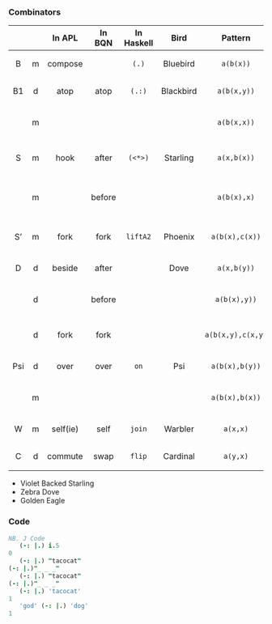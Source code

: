 ### Combinators

|||In APL|In BQN|In Haskell|Bird|Pattern|Smalltalk Keyword|Smalltalk Binary|
|:-:|:-:|:-:|:-:|:-:|:-:|:-:|:-:|:-:|
|B|m|compose||`(.)`|Bluebird|`a(b(x))` |`x with: a atop: b`|`<*> <\|> <->`|
|B1|d|atop|atop|`(.:)`|Blackbird|`a(b(x,y))`|`x and: y with: a atop: b`|`<\|>`|
||m|||||`a(b(x,x))`|`x dupWith: a atop: b`||
|S|m|hook|after|`(<*>)`|Starling|`a(x,b(x))`|`x dupWith: a hook: b`|`<*>`|
| |m||before|||`a(b(x),x)`|`x dupWith: a revHook: b`|`<*>`|
|S’|m|fork|fork|`liftA2`|Phoenix|`a(b(x),c(x))`|`x dupWith: a fork: b and: c`||
|D|d|beside|after||Dove|`a(x,b(y))`|`x and: y with: a hook: b`|`<->`|
||d||before|||`a(b(x),y))`|`x and: y with: a revHook: b`|`<->`|
||d|fork|fork|||`a(b(x,y),c(x,y)`|`x and: y with: a fork: b and: c`||
|Psi|d|over|over|`on`|Psi|`a(b(x),b(y))`|`x and: y with: a over: b`|`<\|>`|
||m|||||`a(b(x),b(x))`|`x dupWith: a over: b`|
|W|m|self(ie)|self|`join`|Warbler|`a(x,x)`|`x dupWith: a`||
|C|d|commute|swap|`flip`|Cardinal|`a(y,x)`|`x flip: y with: a`||

* Violet Backed Starling
* Zebra Dove
* Golden Eagle

### Code

```j
NB. J Code
   (-: |.) i.5
0
   (-: |.) "tacocat"
(-: |.)"_ _ _"
   (-: |.) "tacocat"
(-: |.)"_ _ _"
   (-: |.) 'tacocat'
1
   'god' (-: |.) 'dog'
1
```
